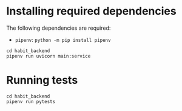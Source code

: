 # Installing required dependencies

The following dependencies are required:
- `pipenv`: `python -m pip install pipenv`

```commandline
cd habit_backend
pipenv run uvicorn main:service
```

# Running tests

```commandline
cd habit_backend
pipenv run pytests
```